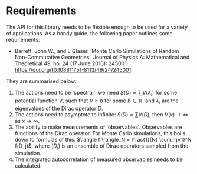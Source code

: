 # Requirements

The API for this library needs to be flexible enough to be used for a variety of applications.
As a handy guide, the following paper outlines some requirements:
- Barrett, John W., and L Glaser. ‘Monte Carlo Simulations of Random Non-Commutative Geometries’. Journal of Physics A: Mathematical and Theoretical 49, no. 24 (17 June 2016): 245001. https://doi.org/10.1088/1751-8113/49/24/245001.

They are summarised below:
1. The actions need to be 'spectral': we need $S(D) = \sum_i V(\lambda_i)$ for some potential function $V$, such that $V\geq b$ for some $b\in \mathbb{R}$, and $\lambda_i$ are the eigenvalues of the Dirac operator $D$.
1. The actions need to asymptote to infinite: $S(D) = \sum V(D)$, then $V(x) \to \infty$ as $x \to \infty$.
1. The ability to make measurements of 'observables'. Observables are functions of the Dirac operator. For Monte Carlo simulations, this boils down to formulas of this: $\langle f \rangle_N = \frac{1}{N} \sum_{j=1}^N f(D_j)$, where $\{D_j\}$ is an ensemble of Dirac operators sampled from the simulation.
1. The integrated autocorrelation of measured observables needs to be calculated.
